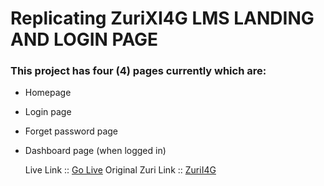 # Replicating ZuriXI4G LMS LANDING AND LOGIN PAGE
### This project has four (4) pages currently which are:
- Homepage
- Login page
- Forget password page
- Dashboard page (when logged in)

    Live Link :: [Go Live]()
    Original Zuri Link :: [ZuriI4G]( https://w2.zuriboard.com/)

